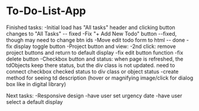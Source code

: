 # To-Do-List-App

Finished tasks:
-Initial load has "All tasks" header and clicking button changes to "All Tasks" -- fixed
-Fix "+ Add New Todo" button --fixed, though may need to change btn ids
-Move edit todo form to html -- done
-fix display toggle button
-Project button and view:
-2nd click: remove project buttons and return to default display
-fix edit button function
-fix delete button
-Checkbox button and status: when page is refreshed, the tdObjects keep there status, but the div class is not updated. need to connect checkbox checked status to div class or object status
-create method for seeing td description (hover or magnifying image/click for dialog box like in digital library)

Next tasks:
-Responsive design
-have user set urgency date
-have user select a default display
